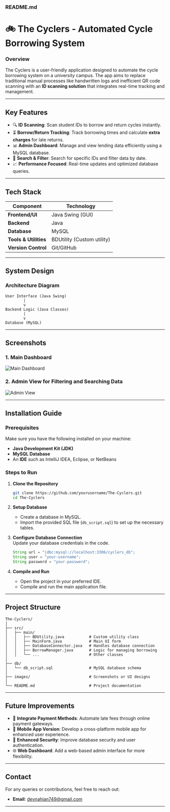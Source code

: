 ### **README.md**

# 🚲 The Cyclers - Automated Cycle Borrowing System

### **Overview**
The Cyclers is a user-friendly application designed to automate the cycle borrowing system on a university campus. The app aims to replace traditional manual processes like handwritten logs and inefficient QR code scanning with an **ID scanning solution** that integrates real-time tracking and management.

---

## **Key Features**
- 🔍 **ID Scanning**: Scan student IDs to borrow and return cycles instantly.  
- ⏳ **Borrow/Return Tracking**: Track borrowing times and calculate **extra charges** for late returns.  
- 📊 **Admin Dashboard**: Manage and view lending data efficiently using a MySQL database.  
- 🔄 **Search & Filter**: Search for specific IDs and filter data by date.  
- 📈 **Performance Focused**: Real-time updates and optimized database queries.  

---

## **Tech Stack**
| Component               | Technology                  |
|-------------------------|-----------------------------|
| **Frontend/UI**         | Java Swing (GUI)            |
| **Backend**             | Java                        |
| **Database**            | MySQL                       |
| **Tools & Utilities**   | BDUtility (Custom utility)  |
| **Version Control**     | Git/GitHub                  |

---

## **System Design**

### **Architecture Diagram**
```plaintext
User Interface (Java Swing)
        |
        v
Backend Logic (Java Classes)
        |
        v
Database (MySQL)
```

---

## **Screenshots**

### 1. **Main Dashboard**
![Main Dashboard](link-to-image-placeholder)

### 2. **Admin View for Filtering and Searching Data**
![Admin View](link-to-image-placeholder)

---

## **Installation Guide**

### **Prerequisites**
Make sure you have the following installed on your machine:
- **Java Development Kit (JDK)**  
- **MySQL Database**  
- An **IDE** such as IntelliJ IDEA, Eclipse, or NetBeans  

### **Steps to Run**
1. **Clone the Repository**  
   ```bash
   git clone https://github.com/yourusername/The-Cyclers.git
   cd The-Cyclers
   ```

2. **Setup Database**  
   - Create a database in MySQL.
   - Import the provided SQL file (`db_script.sql`) to set up the necessary tables.

3. **Configure Database Connection**  
   Update your database credentials in the code.  
   ```java
   String url = "jdbc:mysql://localhost:3306/cyclers_db";
   String user = "your-username";
   String password = "your-password";
   ```

4. **Compile and Run**  
   - Open the project in your preferred IDE.  
   - Compile and run the main application file.  

---

## **Project Structure**

```plaintext
The-Cyclers/
│
├── src/
│   ├── main/
│   │   ├── BDUtility.java           # Custom utility class
│   │   ├── MainForm.java            # Main UI form
│   │   ├── DatabaseConnector.java   # Handles database connection
│   │   ├── BorrowManager.java       # Logic for managing borrowing
│   │   └── ...                      # Other classes
│
├── db/
│   └── db_script.sql                # MySQL database schema
│
├── images/                          # Screenshots or UI designs
│
└── README.md                        # Project documentation
```

---

## **Future Improvements**
- 🛒 **Integrate Payment Methods**: Automate late fees through online payment gateways.  
- 📱 **Mobile App Version**: Develop a cross-platform mobile app for enhanced user experience.  
- 🔐 **Enhanced Security**: Improve database security and user authentication.  
- 🌐 **Web Dashboard**: Add a web-based admin interface for more flexibility.

---

## **Contact**
For any queries or contributions, feel free to reach out:
- **Email**: devnahian749@gmail.com  

---
